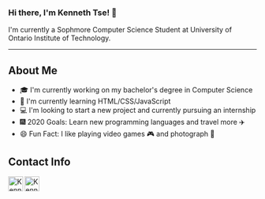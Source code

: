 ### Hi there, I'm Kenneth Tse! 👋

I'm currently a Sophmore Computer Science Student at University of Ontario Institute of Technology.

---

## About Me
- 🎓 I'm currently working on my bachelor's degree in Computer Science
- 📖 I'm currently learning HTML/CSS/JavaScript
- 💻 I'm looking to start a new project and currently pursuing an internship
- 🎆 2020 Goals: Learn new programming languages and travel more ✈️
- 😄 Fun Fact: I like playing video games 🎮 and photograph 📸

## Contact Info
[<img align="left" width="30px" src="https://simpleicons.org/icons/linkedin.svg" alt="Kenneth's Linkedin" />][linkedin]
[<img align="left" width="30px" src="https://simpleicons.org/icons/gmail.svg" alt="Kenneth's Email" />][email]


[linkedin]: https://www.linkedin.com/in/kennethtse14/
[email]: tse.kenneth79@gmail.com


